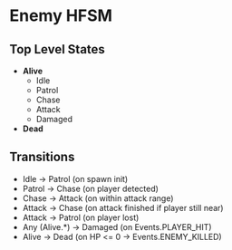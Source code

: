 ﻿# Enemy HFSM

## Top Level States
- **Alive**
  - Idle
  - Patrol
  - Chase
  - Attack
  - Damaged
- **Dead**

## Transitions
- Idle → Patrol (on spawn init)
- Patrol → Chase (on player detected)
- Chase → Attack (on within attack range)
- Attack → Chase (on attack finished if player still near)
- Attack → Patrol (on player lost)
- Any (Alive.*) → Damaged (on Events.PLAYER_HIT)
- Alive → Dead (on HP <= 0 → Events.ENEMY_KILLED)
